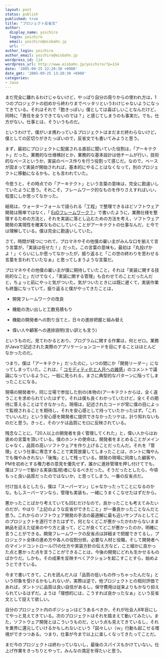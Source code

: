 ```yaml
---
layout: post
status: publish
published: true
title: "プロジェクト反省文"
author:
  display_name: yoichiro
  login: yoichiro
  email: yoichiro@eisbahn.jp
  url: ''
author_login: yoichiro
author_email: yoichiro@eisbahn.jp
wordpress_id: 114
wordpress_url: http://www.eisbahn.jp/yoichiro/?p=114
date: '2005-09-25 22:20:30 +0900'
date_gmt: '2005-09-25 13:20:30 +0900'
categories:
- Java
---
```


まだ完全に離れるわけじゃないけど，やっぱり自分の周りからの使われ方は，1つのプロジェクトの初めから終わりまでベッタリというわけじゃないようになってきている。それはそれで「飽きっぽい」僕としては喜ばしいことなんだけど，同時に「責任を全うできてないのでは？」と感じてしまうのも事実だ。でも，仕方がない。仕事とは，そういうものだ。

というわけで，僕がいま携わっているプロジェクトはまだまだ終わらないけど，僕としての区切りがきたっぽいので，反省文でも書いてみようと思う。

まず，最初にプロジェクトに配属される直前に聞いていた役割は，「アーキテクト」だった。業務的な仕様検討とか，業務的な基本設計は他チームが行い，技術的なベースというか，実装のベース作りを行う役割って感じだ。なので，ベースが固まって実装が開始されれば，基本的にやることはなくなって，別のプロジェクトに移動になるかも，とも言われていた。

今思うと，その時点での「アーキテクト」という言葉の意味は，完全に勘違いしていたように思う。それこそ，フレームワーク的なものを作りさえすればいい，程度にしか思ってなかった。

結局は，ウォーターフォールで語られる「工程」で整理できるほどソフトウェア開発は簡単ではなく，「
[EoDフレームワーク？](http://blog.so-net.ne.jp/yoichiro/2005-06-05)」で書いたように，業務仕様を整理するための方法と，それを実装に落とし込むための方法を考え，ソフトウェア開発の実現性を確実なものにしていくことがアーキテクトの仕事なんだ，と今では理解している。僕は完全に勘違いしていた。

さて，時間が経つにつれて，プロマネやその他僕の雇い主がみんな口を揃えて言う言葉が，「実装は任せた！」だった。この言葉の意味も，最初は「丸投げかよ！」くらいにしか思ってなかったが，振り返ると「この世の終わりを思わせる言葉を言われていたなぁ」と思ってしまうような言葉だ。

プロマネやその他僕の雇い主が僕に期待していたこと，それは「実装に関する技術的なこと」だけでなく，「実装に関する管理」も合わせてのことだったんだと，ちょっと前にやっと気がついた。気がついたときには既に遅くて，実装作業も終盤になっていて，振り返ると僕がやってきたことは，

* 開発フレームワークの改良

* 機能の洗い出しと工数見積もり

* 機能の開発者への割り当てと，日々の進捗把握と組み替え

* 偉い人や顧客への進捗説明(言い訳とも言う)

というものだ。見てわかるとおり，プログラムに関する作業は，何とゼロ。業務がJavaで記述された実際のアプリケーションコードを目にすることはほとんどなかったのだ。

つまり，僕は「アーキテクト」だったのに，いつの間にか「開発リーダー」になってしまっていた。これは，「
[コモディティ化と人月への雑感](http://www.arclamp.jp/blog/archives/000671.html)」のコメントで議論になっているように，一般に見られる，まさに典型的なパターンに陥ってしまったことになる。

現場の開発者や，同じ立場で参加した別の(本物の)アーキテクトからは，全く違うことを求められていたはずで，それは僕も良くわかっていたけど，全くその期待に答えることはできなかった。現場は，記述されたコードが常に僕の目によって監視されることを期待し，それを安心感として持っていたかったはず。「これでいいんだ」という安心感を開発者に提供できなかったツケは，計り知れないものだと思う。きっと，そのツケは品質にモロに反映されている。

残念なことに，「20人以上の開発者を良く管理してくれた」と，偉い人からはお褒めの言葉を頂いている。僕のホントの使命は，開発者をまとめることがメインじゃなく，品質の高いソフトウェアを作り上げることだったんだ。それを「管理」という仕事に専念することで実質放棄してしまったことは，ホントに悔やんでも悔やみきれない「後悔」として残っている。開発の現場に同席した顧客や，PMを初めとする権力者の意見を優先せず，誰かに進捗管理を押し付けてでも，僕はフリーで動ける実装(監視)者になるべきだった。そうだったとしたら，今頃もっと良い品質だったのではないか，と思ってしまう。一番の反省点だ。

付け加えるとしたら，僕は「スーパーマン」じゃなかったってことになるのかな。もしスーパーマンなら，管理も実装も，一緒にうまくこなせたはずだから。

悪かったことばかり考えていても凹むだけなので，良かったことも考えてみたいのだが，やはり「上記のような反省ができたこと」が一番良かったことなんだと思う。これからのソフトウェア開発の手法の最適解に最も近いサンプルとしてこのプロジェクトを遂行できたはずで，何となくどこが悪かったかわからないまま納品を迎えた従来のやり方と違って，どこが良くてどこが悪かったのか，明確に言うことができる。開発フレームワークの反省点は詳細まで把握できてるし，プロジェクト全体の進め方や各人の役割分担，必要な人材と役職，そして開発者へのマインドコントロール(?)の仕方や実装方針の伝え方など，こと細かに良かった点と悪かった点を言うことができることは，今後の開発にどれも生かせるものばかりだ。しかも，その成果を反映すべくアクションを起こすことすら，始めようとできている。

今まで書いてきて，これを読んだ人は「品質の低いもの作っちゃったんだな」という印象を受けるかもしれないが，実際は逆で，他プロジェクトとの相対評価であれば，ダントツに品質は良い自信があるし，保守費用は従来よりもかなり抑えられているはずだ。ようは「理想的には，こうすれば良かったなぁ」という反省文として捉えて欲しい。

自分のプロジェクト内のポジションはどうあるべきか，それが社会人8年目にしてやっと見えてきている。次のプロジェクトはそれを踏まえて動いてみたい。また，ソフトウェア開発とはこういうものだ，という点も見えてきているし，それを業界に還元していけるかもしれないという「図々しい（ｗ」行動も起こせる環境ができつつある。つまり，仕事が今まで以上に楽しくなってきたってことだ。

まだ今のプロジェクトは終わっていないし，最後のスパイスもかけていない。仕上げ作業をきっちりとやって，みんなの満足を得たいと思う。
